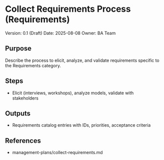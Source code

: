 # Collect Requirements Process (Requirements)

Version: 0.1 (Draft)
Date: 2025-08-08
Owner: BA Team

## Purpose
Describe the process to elicit, analyze, and validate requirements specific to the Requirements category.

## Steps
- Elicit (interviews, workshops), analyze models, validate with stakeholders

## Outputs
- Requirements catalog entries with IDs, priorities, acceptance criteria

## References
- management-plans/collect-requirements.md

